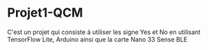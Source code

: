 # Projet1-QCM
C'est un projet qui consiste à utiliser les signe Yes et No en utilisant TensorFlow Lite, Arduino ainsi que la carte Nano 33 Sense BLE 
